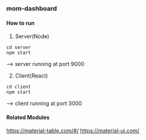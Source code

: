 ### mom-dashboard

#### How to run

1. Server(Node)
```
cd server
npm start
```
--> server running at port 9000


2. Client(React)
```
cd client
npm start
```
--> client running at port 3000

#### Related Modules

https://material-table.com/#/
https://material-ui.com/
